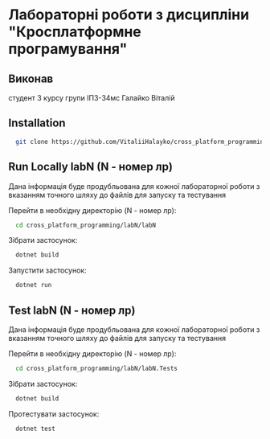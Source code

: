 # Лабораторні роботи з дисципліни "Кросплатформне програмування"


## Виконав
студент 3 курсу групи ІПЗ-34мс Галайко Віталій


## Installation

```bash
  git clone https://github.com/VitaliiHalayko/cross_platform_programming
```


## Run Locally labN (N - номер лр)

Дана інформація буде продубльована для кожної лабораторної роботи з вказанням точного шляху до файлів для запуску та тестування

Перейти в необхідну директорію (N - номер лр):

```bash
  cd cross_platform_programming/labN/labN
```

Зібрати застосунок:

```bash
  dotnet build
```

Запустити застосунок:

```bash
  dotnet run
```


## Test labN (N - номер лр)

Дана інформація буде продубльована для кожної лабораторної роботи з вказанням точного шляху до файлів для запуску та тестування

Перейти в необхідну директорію (N - номер лр):

```bash
  cd cross_platform_programming/labN/labN.Tests
```

Зібрати застосунок:

```bash
  dotnet build
```

Протестувати застосунок:

```bash
  dotnet test
```
